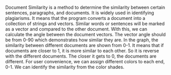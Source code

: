 Document Similarity is a method to determine the similarity between certain sentences,
paragraphs, and documents.
It is widely used in identifying plagiarisms.
It means that the program converts a document into a collection of strings and vectors.
Similar words or sentences will be marked as a vector and compared to the other document.
With this, we can calculate the angle between the document vectors.
The vector angle should be from 0-90 which demonstrates how similar they are.
In the graph, the similarity between different documents are shown from 0-1. It means that if documents are closer to 1, it is more similar to each other. So it is reverse with the different documents. The closer it gets to 0, the documents are different.
For user convenience, we can assign different colors to each end, 0-1.
We can identify the similarity from the color shades.
